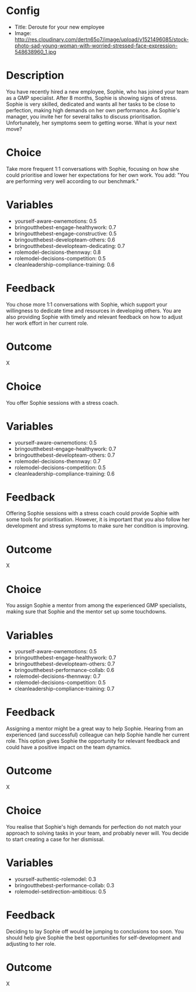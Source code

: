 # Config
 - Title: Deroute for your new employee
 - Image: http://res.cloudinary.com/dertn65o7/image/upload/v1521496085/stock-photo-sad-young-woman-with-worried-stressed-face-expression-548638960_1.jpg

# Description
You have recently hired a new employee, Sophie, who has joined your team as a GMP specialist. After 8 months, Sophie is showing signs of stress. Sophie is very skilled, dedicated and wants all her tasks to be close to perfection, making high demands on her own performance. As Sophie's manager, you invite her for several talks to discuss prioritisation. Unfortunately, her symptoms seem to getting worse. What is your next move?  

# Choice
Take more frequent 1:1 conversations with Sophie, focusing on how she could prioritise and lower her expectations for her own work. You add: "You are performing very well according to our benchmark."

# Variables
 - yourself-aware-ownemotions: 0.5
 - bringoutthebest-engage-healthywork: 0.7
 - bringoutthebest-engage-constructive: 0.5
 - bringoutthebest-developteam-others: 0.6
 - bringoutthebest-developteam-dedicating: 0.7
 - rolemodel-decisions-thennway: 0.8
 - rolemodel-decisions-competition: 0.5
 - cleanleadership-compliance-training: 0.6

# Feedback
You chose more 1:1 conversations with Sophie, which support your willingness to dedicate time and resources in developing others. You are also providing Sophie with timely and relevant feedback on how to adjust her work effort in her current role. 

# Outcome
X

# Choice
You offer Sophie sessions with a stress coach.

# Variables
 - yourself-aware-ownemotions: 0.5
 - bringoutthebest-engage-healthywork: 0.7
 - bringoutthebest-developteam-others: 0.7
 - rolemodel-decisions-thennway: 0.7
 - rolemodel-decisions-competition: 0.5
 - cleanleadership-compliance-training: 0.6

# Feedback
Offering Sophie sessions with a stress coach could provide Sophie with some tools for prioritisation. However, it is important that you also follow her development and stress symptoms to make sure her condition is improving.

# Outcome
X

# Choice
You assign Sophie a mentor from among the experienced GMP specialists, making sure that Sophie and the mentor set up some touchdowns. 

# Variables
 - yourself-aware-ownemotions: 0.5
 - bringoutthebest-engage-healthywork: 0.7
 - bringoutthebest-developteam-others: 0.7
 - bringoutthebest-performance-collab: 0.6
 - rolemodel-decisions-thennway: 0.7
 - rolemodel-decisions-competition: 0.5
 - cleanleadership-compliance-training: 0.7

# Feedback
Assigning a mentor might be a great way to help Sophie. Hearing from an experienced (and successful) colleague can help Sophie handle her current role. This option gives Sophie the opportunity for relevant feedback and could have a positive impact on the team dynamics.

# Outcome
X

# Choice
You realise that Sophie's high demands for perfection do not match your approach to solving tasks in your team, and probably never will. You decide to start creating a case for her dismissal.

# Variables
 - yourself-authentic-rolemodel: 0.3
 - bringoutthebest-performance-collab: 0.3
 - rolemodel-setdirection-ambitious: 0.5
 
# Feedback
Deciding to lay Sophie off would be jumping to conclusions too soon. You should help give Sophie the best opportunities for self-development and adjusting to her role. 

# Outcome
X

